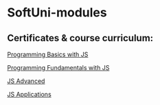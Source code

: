 # SoftUni-modules

## Certificates & course curriculum:

[Programming Basics with JS](https://softuni.bg/certificates/details/84153/023b0744)

[Programming Fundamentals with JS](https://softuni.bg/certificates/details/96760/ade28d48)

[JS Advanced](https://softuni.bg/certificates/details/98260/3c4d4176)

[JS Applications](https://softuni.bg/certificates/details/105543/ab39a1ce)
